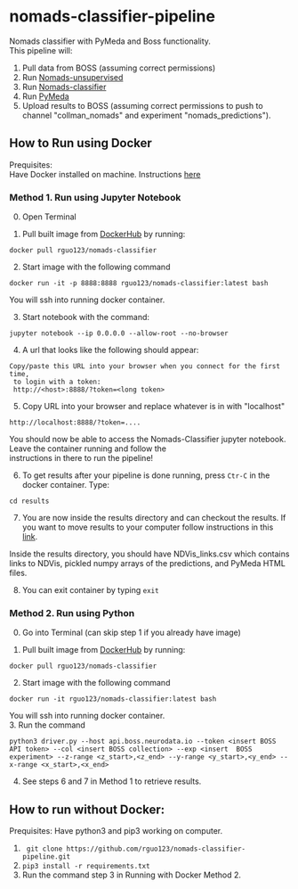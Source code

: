 # nomads-classifier-pipeline
Nomads classifier with PyMeda and Boss functionality.  
This pipeline will:
1. Pull data from BOSS (assuming correct permissions)
2. Run [Nomads-unsupervised](https://github.com/neurodata-nomads/nomads_deploy)
3. Run [Nomads-classifier](https://github.com/neurodata-nomads/nomads_classifier)
4. Run [PyMeda](https://github.com/neurodata-nomads/pymeda)
5. Upload results to BOSS (assuming correct permissions to push to channel "collman_nomads" and experiment "nomads_predictions").

## How to Run using Docker
Prequisites:  
Have Docker installed on machine. Instructions [here](https://docs.docker.com/docker-for-mac/install/)

### Method 1. Run using Jupyter Notebook
0. Open Terminal

1. Pull built image from [DockerHub](https://hub.docker.com/r/rguo123/nomads-classifier/) by running:  
  ```
  docker pull rguo123/nomads-classifier
  ```
2. Start image with the following command
  ```
  docker run -it -p 8888:8888 rguo123/nomads-classifier:latest bash
  ```
   You will ssh into running docker container.
  
3. Start notebook with the command:  
  ```
  jupyter notebook --ip 0.0.0.0 --allow-root --no-browser
  ```
4. A url that looks like the following should appear:
  ```
  Copy/paste this URL into your browser when you connect for the first time,
   to login with a token:
   http://<host>:8888/?token=<long token>

  ```
5. Copy URL into your browser and replace whatever is in <host> with "localhost"
  ```
  http://localhost:8888/?token=....
  ```
   You should now be able to access the Nomads-Classifier jupyter notebook. Leave the container running and follow the       
   instructions in there to run the pipeline!
  
6. To get results after your pipeline is done running, press ```Ctr-C``` in the docker container. Type:
  ```
  cd results
  ```
7. You are now inside the results directory and can checkout the results. If you want to move results to your computer follow instructions in this [link](https://stackoverflow.com/questions/22049212/copying-files-from-docker-container-to-host?utm_medium=organic&utm_source=google_rich_qa&utm_campaign=google_rich_qa).  

  Inside the results directory, you should have NDVis_links.csv which contains links to NDVis, pickled numpy arrays of the      predictions, and PyMeda HTML files.

8. You can exit container by typing ```exit```
  
  
### Method 2. Run using Python
0. Go into Terminal (can skip step 1 if you already have image)

1. Pull built image from [DockerHub](https://hub.docker.com/r/rguo123/nomads-classifier/) by running:  
  ```
  docker pull rguo123/nomads-classifier
  ```
2. Start image with the following command
  ```
  docker run -it rguo123/nomads-classifier:latest bash
  ```
  You will ssh into running docker container.  
3. Run the command
```
python3 driver.py --host api.boss.neurodata.io --token <insert BOSS API token> --col <insert BOSS collection> --exp <insert  BOSS experiment> --z-range <z_start>,<z_end> --y-range <y_start>,<y_end> --x-range <x_start>,<x_end>
```
4. See steps 6 and 7 in Method 1 to retrieve results.

## How to run without Docker:
Prequisites: Have python3 and pip3 working on computer.
1. ``` git clone https://github.com/rguo123/nomads-classifier-pipeline.git```
2. ```pip3 install -r requirements.txt```
3. Run the command step 3 in Running with Docker Method 2.
